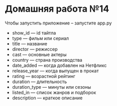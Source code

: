# Домашняя работа №14

Чтобы запустить приложение – запустите app.py

* show_id — id тайтла
* type — фильм или сериал
* title — название
* director — режиссер
* cast — основные актеры
* country — страна производства
* date_added — когда добавлен на Нетфликс
* release_year — когда выпущен в прокат
* rating — возрастной рейтинг 
* duration — длительность
* duration_type — минуты или сезоны
* listed_in — список жанров и подборок 
* description — краткое описание

